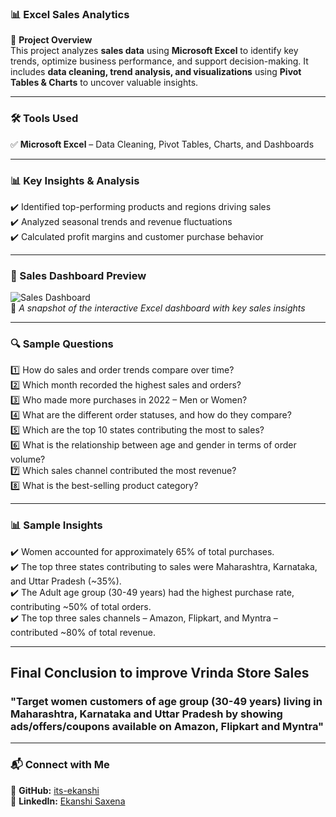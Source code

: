 ### **📊 Excel Sales Analytics**  

📌 **Project Overview**  
This project analyzes **sales data** using **Microsoft Excel** to identify key trends, optimize business performance, and support decision-making. It includes **data cleaning, trend analysis, and visualizations** using **Pivot Tables & Charts** to uncover valuable insights.  

---

### **🛠 Tools Used**  
✅ **Microsoft Excel** – Data Cleaning, Pivot Tables, Charts, and Dashboards  

---

### **📊 Key Insights & Analysis**  
✔️ Identified top-performing products and regions driving sales  
✔️ Analyzed seasonal trends and revenue fluctuations  
✔️ Calculated profit margins and customer purchase behavior  

---

### **📸 Sales Dashboard Preview**  
![Sales Dashboard](https://github.com/its-ekanshi/Excel_Sales_Analytics/blob/main/dashboard.png)  
🔹 *A snapshot of the interactive Excel dashboard with key sales insights*  

---

### **🔍 Sample Questions**  
1️⃣ How do sales and order trends compare over time?  
2️⃣ Which month recorded the highest sales and orders?  
3️⃣ Who made more purchases in 2022 – Men or Women?  
4️⃣ What are the different order statuses, and how do they compare?  
5️⃣ Which are the top 10 states contributing the most to sales?  
6️⃣ What is the relationship between age and gender in terms of order volume?  
7️⃣ Which sales channel contributed the most revenue?  
8️⃣ What is the best-selling product category?  

---

### **📊 Sample Insights**  
✔️ Women accounted for approximately 65% of total purchases.  
✔️ The top three states contributing to sales were Maharashtra, Karnataka, and Uttar Pradesh (~35%).  
✔️ The Adult age group (30-49 years) had the highest purchase rate, contributing ~50% of total orders.  
✔️ The top three sales channels – Amazon, Flipkart, and Myntra – contributed ~80% of total revenue.  

---

<h2>Final Conclusion to improve Vrinda Store Sales</h2>
<h3>"Target women customers of age group (30-49 years) living in Maharashtra, Karnataka and Uttar Pradesh by showing ads/offers/coupons available on Amazon, Flipkart and Myntra"</h3>

---

### **📬 Connect with Me**  
🔗 **GitHub:** [its-ekanshi](https://github.com/its-ekanshi)  
🔗 **LinkedIn:** [Ekanshi Saxena](https://www.linkedin.com/in/ekanshisaxena/)  
